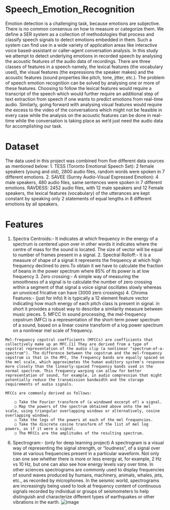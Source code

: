 # Speech_Emotion_Recognition

Emotion detection is a challenging task, because emotions are subjective. There is no common consensus on how to measure or categorize them. We define a SER system as a collection of methodologies that process and classify speech signals to detect emotions embedded in them. Such a system can find use in a wide variety of application areas like interactive voice based-assistant or caller-agent conversation analysis. In this study we attempt to detect underlying emotions in recorded speech by analysing the acoustic features of the audio data of recordings.
There are three classes of features in a speech namely, the lexical features (the vocabulary used), the visual features (the expressions the speaker makes) and the acoustic features (sound properties like pitch, tone, jitter, etc.). The problem of speech emotion recognition can be solved by analysing one or more of these features. Choosing to follow the lexical features would require a transcript of the speech which would further require an additional step of text extraction from speech if one wants to predict emotions from real-time audio. Similarly, going forward with analysing visual features would require the excess to the video of the conversations which might not be feasible in every case while the analysis on the acoustic features can be done in real-time while the conversation is taking place as we’d just need the audio data for accomplishing our task.


# Dataset

The data used in this project was combined from five different data sources as mentioned below:
	1. TESS (Toronto Emotional Speech Set): 2 female speakers (young and old), 2800 audio files, random words were spoken in 7 different emotions.
	2. SAVEE (Surrey Audio-Visual Expressed Emotion): 4 male speakers, 480 audio files, same sentences were spoken in 7 different emotions.
RAVDESS: 2452 audio files, with 12 male speakers and 12 Female speakers, the lexical features (vocabulary) of the utterances are kept constant by speaking only 2 statements of equal lengths in 8 different emotions by all speakers.


# Features
  1. Spectra Centroids:-
		It indicates at which frequency in the energy of a spectrum is centered upon over in other words it indicates where the centre of mass for the sound is located. The size of vector will be equal to number of frames present in a signal.
	2. Spectral Rolloff:-
		It is a measure of shape of a signal it represents the frequency at which high frequency declined to zero.To obtain it we have to calculate the fraction of beans in the power spectrum where 85% of its power is at low frequency
	3. Zero crossing:- 
		A simple way of measuring the smoothness of a signal is to calculate the number of zero crossing within a segment of that signal a voice signal oscillates slowly whereas an unvoiced fricative can have (3000 zero crossings)
	4. Chroma Features:- (just for info)
		It is typically a 12 element feature vector indicating how much energy of each pitch class is present in signal. in short it provides a robust way to describe a similarity measure between music pieces.
	5. MFCC
	In sound processing, the mel-frequency cepstrum (MFC) is a representation of the short-term power spectrum of a sound, based on a linear cosine transform of a log power spectrum on a nonlinear mel scale of frequency.
	
	Mel-frequency cepstral coefficients (MFCCs) are coefficients that collectively make up an MFC.[1] They are derived from a type of cepstral representation of the audio clip (a nonlinear "spectrum-of-a-spectrum"). The difference between the cepstrum and the mel-frequency cepstrum is that in the MFC, the frequency bands are equally spaced on the mel scale, which approximates the human auditory system's response more closely than the linearly-spaced frequency bands used in the normal spectrum. This frequency warping can allow for better representation of sound, for example, in audio compression that might potentially reduce the transmission bandwidth and the storage requirements of audio signals.
	
	MFCCs are commonly derived as follows:
	
		○ Take the Fourier transform of (a windowed excerpt of) a signal.
		○ Map the powers of the spectrum obtained above onto the mel scale, using triangular overlapping windows or alternatively, cosine overlapping windows.
		○ Take the logs of the powers at each of the mel frequencies.
		○ Take the discrete cosine transform of the list of mel log powers, as if it were a signal.
		○ The MFCCs are the amplitudes of the resulting spectrum.
    
  6. Spectrogram:- (only for deep learning project)
A spectrogram is a visual way of representing the signal strength, or “loudness”, of a signal over time at various frequencies present in a particular waveform.  Not only can one see whether there is more or less energy at, for example, 2 Hz vs 10 Hz, but one can also see how energy levels vary over time.  In other sciences spectrograms are commonly used to display frequencies of sound waves produced by humans, machinery, animals, whales, jets, etc., as recorded by microphones.  In the seismic world, spectrograms are increasingly being used to look at frequency content of continuous signals recorded by individual or groups of seismometers to help distinguish and characterize different types of earthquakes or other vibrations in the earth. ![image](https://user-images.githubusercontent.com/30662603/202888490-d69168ee-5da6-4d08-baea-55021d565ef5.png)


